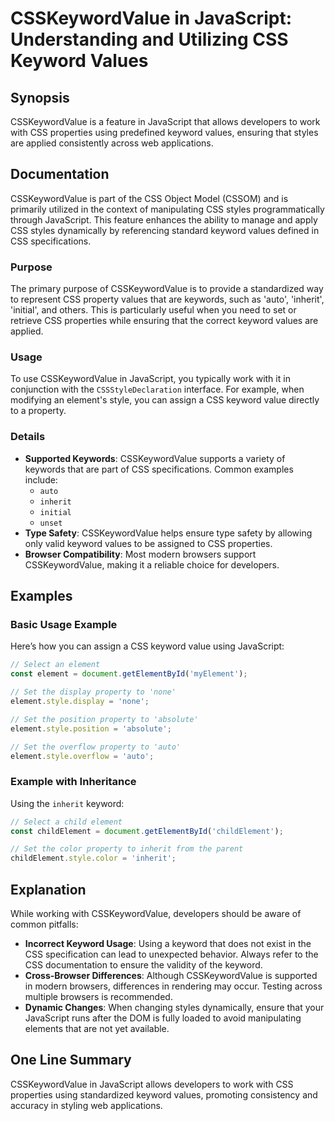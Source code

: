 <!--
Meta Description: # CSSKeywordValue in JavaScript: Understanding and Utilizing CSS Keyword Values ## Synopsis CSSKeywordValue is a feature in JavaScript that allows dev...
Meta Keywords: css, keyword, csskeywordvalue, javascript, values
-->

# CSSKeywordValue in JavaScript: Understanding and Utilizing CSS Keyword Values

## Synopsis
CSSKeywordValue is a feature in JavaScript that allows developers to work with CSS properties using predefined keyword values, ensuring that styles are applied consistently across web applications.

## Documentation
CSSKeywordValue is part of the CSS Object Model (CSSOM) and is primarily utilized in the context of manipulating CSS styles programmatically through JavaScript. This feature enhances the ability to manage and apply CSS styles dynamically by referencing standard keyword values defined in CSS specifications.

### Purpose
The primary purpose of CSSKeywordValue is to provide a standardized way to represent CSS property values that are keywords, such as 'auto', 'inherit', 'initial', and others. This is particularly useful when you need to set or retrieve CSS properties while ensuring that the correct keyword values are applied.

### Usage
To use CSSKeywordValue in JavaScript, you typically work with it in conjunction with the `CSSStyleDeclaration` interface. For example, when modifying an element's style, you can assign a CSS keyword value directly to a property.

### Details
- **Supported Keywords**: CSSKeywordValue supports a variety of keywords that are part of CSS specifications. Common examples include:
  - `auto`
  - `inherit`
  - `initial`
  - `unset`
- **Type Safety**: CSSKeywordValue helps ensure type safety by allowing only valid keyword values to be assigned to CSS properties.
- **Browser Compatibility**: Most modern browsers support CSSKeywordValue, making it a reliable choice for developers.

## Examples
### Basic Usage Example
Here’s how you can assign a CSS keyword value using JavaScript:

```javascript
// Select an element
const element = document.getElementById('myElement');

// Set the display property to 'none'
element.style.display = 'none';

// Set the position property to 'absolute'
element.style.position = 'absolute';

// Set the overflow property to 'auto'
element.style.overflow = 'auto';
```

### Example with Inheritance
Using the `inherit` keyword:

```javascript
// Select a child element
const childElement = document.getElementById('childElement');

// Set the color property to inherit from the parent
childElement.style.color = 'inherit';
```

## Explanation
While working with CSSKeywordValue, developers should be aware of common pitfalls:

- **Incorrect Keyword Usage**: Using a keyword that does not exist in the CSS specification can lead to unexpected behavior. Always refer to the CSS documentation to ensure the validity of the keyword.
- **Cross-Browser Differences**: Although CSSKeywordValue is supported in modern browsers, differences in rendering may occur. Testing across multiple browsers is recommended.
- **Dynamic Changes**: When changing styles dynamically, ensure that your JavaScript runs after the DOM is fully loaded to avoid manipulating elements that are not yet available.

## One Line Summary
CSSKeywordValue in JavaScript allows developers to work with CSS properties using standardized keyword values, promoting consistency and accuracy in styling web applications.